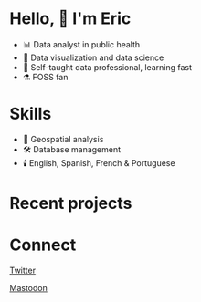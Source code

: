 # Hello, 👋 I'm Eric 
- 📊 Data analyst in public health
- 👀 Data visualization and data science
- 🌱 Self-taught data professional, learning fast
- ⚗️ FOSS fan

# Skills
- 🧶 Geospatial analysis
- 🛠️ Database management
- 🕯️ English, Spanish, French & Portuguese

# Recent projects


# Connect
[Twitter](https://twitter.com/rcrmj)

[Mastodon](https://vis.social/@YoViajo)

<!---
YoViajo/YoViajo is a ✨ special ✨ repository because its `README.md` (this file) appears on your GitHub profile.
You can click the Preview link to take a look at your changes.
--->
